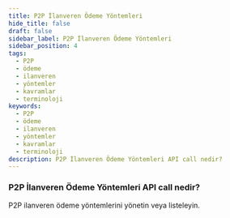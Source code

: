 ```yaml
---
title: P2P İlanveren Ödeme Yöntemleri
hide_title: false
draft: false
sidebar_label: P2P İlanveren Ödeme Yöntemleri
sidebar_position: 4
tags:
  - P2P
  - ödeme
  - ilanveren
  - yöntemler
  - kavramlar
  - terminoloji
keywords:
  - P2P
  - ödeme
  - ilanveren
  - yöntemler
  - kavramlar
  - terminoloji
description: P2P İlanveren Ödeme Yöntemleri API call nedir?
---
```


### P2P İlanveren Ödeme Yöntemleri API call nedir?

P2P ilanveren ödeme yöntemlerini yönetin veya listeleyin.
